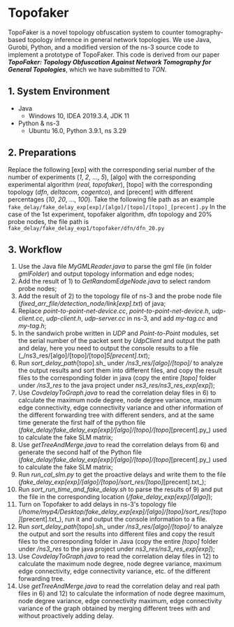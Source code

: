 # Topofaker
TopoFaker is a novel topology obfuscation system to counter tomography-based topology inference in general network topologies. We use Java, Gurobi, Python, and a modified version of the ns-3 source code to implement a prototype of TopoFaker. This code is derived from our paper **_TopoFaker: Topology Obfuscation Against Network Tomography for General Topologies_**, which we have submitted to _TON_.

## 1. System Environment
- Java
  - Windows 10, IDEA 2019.3.4, JDK 11
- Python & ns-3
  - Ubuntu 16.0, Python 3.9.1, ns 3.29

## 2. Preparations
Replace the following [exp] with the corresponding serial number of the number of experiments (_1_, _2_, ..., _5_), [algo] with the corresponding experimental algorithm (_real_, _topofaker_), [topo] with the corresponding topology (_dfn_, _deltacom_, _cogentco_), and [precent] with different percentages (_10_, _20_, ..., _100_).
Take the following file path as an example
`fake_delay/fake_delay_exp[exp]/[algo]/[topo]/[topo]_[precent].py`
In the case of the 1st experiment, topofaker algorithm, dfn topology and 20% probe nodes, the file path is 
`fake_delay/fake_delay_exp1/topofaker/dfn/dfn_20.py`

## 3. Workflow
1) Use the Java file _MyGMLReader.java_ to parse the gml file (in folder _gmlFolder_) and output topology information and edge nodes;
2) Add the result of 1) to _GetRandomEdgeNode.java_ to select random probe nodes;
3) Add the result of 2) to the topology file of ns-3 and the probe node file (_fixed_arr_file/detection_node/link[exp].txt_) of java;
4) Replace _point-to-point-net-device.cc_, _point-to-point-net-device.h_, _udp-client.cc_, _udp-client.h_, _udp-server.cc_ in ns-3, and add _my-tag.cc_ and _my-tag.h_;
5) In the sandwich probe written in _UDP_ and _Point-to-Point_ modules, set the serial number of the packet sent by _UdpClient_ and output the path and delay, here you need to output the console results to a file (_/ns3_res/[algo]/[topo]/[topo]_5[precent].txt_);
6) Run _sort_delay_path_[topo].sh_ under _/ns3_res/[algo]/[topo]/_ to analyze the output results and sort them into different files, and copy the result files to the corresponding folder in java (copy the entire _[topo]_ folder under _/ns3_res_ to the java project under _ns3_res/ns3_res_exp[exp]_);
7) Use _CovdelayToGraph.java_ to read the correlation delay files in 6) to calculate the maximum node degree, node degree variance, maximum edge connectivity, edge connectivity variance and other information of the different forwarding tree with different senders, and at the same time generate the first half of the python file (_fake_delay/fake_delay_exp[exp]/[algo]/[topo]/[topo]_[precent].py_) used to calculate the fake SLM matrix;
8) Use _getTreeAndMerge.java_ to read the correlation delays from 6) and generate the second half of the Python file (_fake_delay/fake_delay_exp[exp]/[algo]/[topo]/[topo]_[precent].py_) used to calculate the fake SLM matrix;
9) Run _run_cal_slm.py_ to get the proactive delays and write them to the file (_fake_delay_exp[exp]/[algo]/[topo]/sort_res/[topo]_[precent].txt_);
10) Run _sort_run_time_and_fake_delay.sh_ to parse the results of 9) and put the file in the corresponding location (_/fake_delay_exp[exp]/[algo]_);
11) Turn on Topofaker to add delays in ns-3's topology file (_/home/myp4/Desktop/fake_delay_exp[exp]/[algo]/[topo]/sort_res/[topo]_[precent].txt_), run it and output the console information to a file.
12) Run _sort_delay_path_[topo].sh_ under _/ns3_res/[algo]/[topo]/_ to analyze the output and sort the results into different files and copy the result files to the corresponding folder in Java (copy the entire _[topo]_ folder under _/ns3_res_ to the java project under _ns3_res/ns3_res_exp[exp]_);
13) Use _CovdelayToGraph.java_ to read the correlation delay files in 12) to calculate the maximum node degree, node degree variance, maximum edge connectivity, edge connectivity variance, etc. of the different forwarding tree.
14) Use _getTreeAndMerge.java_ to read the correlation delay and real path files in 6) and 12) to calculate the information of node degree maximum, node degree variance, edge connectivity maximum, edge connectivity variance of the graph obtained by merging different trees with and without proactively adding delay.
